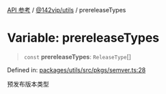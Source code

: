 [API 参考](../wiki/Home) / [@142vip/utils](../wiki/@142vip.utils) / prereleaseTypes

# Variable: prereleaseTypes

> `const` **prereleaseTypes**: `ReleaseType`\[]

Defined in: [packages/utils/src/pkgs/semver.ts:28](https://github.com/142vip/core-x/blob/15d5bc9ef4bece78c0e60bdf074a2d245f625100/packages/utils/src/pkgs/semver.ts#L28)

预发布版本类型
